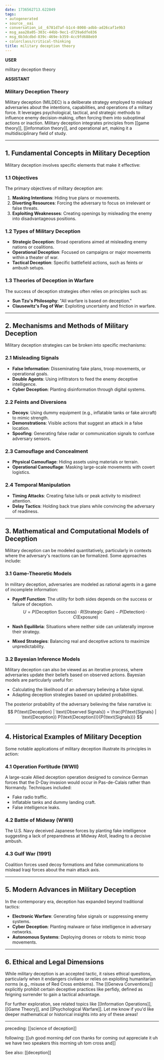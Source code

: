 ```yaml
---
date: 1736562713.622849
tags:
- autogenerated
- source__oai
- conversation_id__6781d7af-b1c4-8008-adbb-ad26caf1e9b3
- msg_aaa28a05-303c-44bb-9ec1-d729a6dfe836
- msg_6b3dcdbd-839c-469e-b359-4cc9fd688eb9
- colorclass/critical-thinking
title: military deception theory
---
```


**USER**

military deception theory


**ASSISTANT**

### **Military Deception Theory**

Military deception (MILDEC) is a deliberate strategy employed to mislead adversaries about the intentions, capabilities, and operations of a military force. It leverages psychological, tactical, and strategic methods to influence enemy decision-making, often forcing them into suboptimal actions or inaction. Military deception integrates principles from [[game theory]], [[information theory]], and operational art, making it a multidisciplinary field of study.

---

## **1. Fundamental Concepts in Military Deception**
Military deception involves specific elements that make it effective:

### **1.1 Objectives**
The primary objectives of military deception are:
1. **Masking Intentions**: Hiding true plans or movements.
2. **Diverting Resources**: Forcing the adversary to focus on irrelevant or false threats.
3. **Exploiting Weaknesses**: Creating openings by misleading the enemy into disadvantageous positions.

### **1.2 Types of Military Deception**
- **Strategic Deception**: Broad operations aimed at misleading enemy nations or coalitions.
- **Operational Deception**: Focused on campaigns or major movements within a theater of war.
- **Tactical Deception**: Specific battlefield actions, such as feints or ambush setups.

### **1.3 Theories of Deception in Warfare**
The success of deception strategies often relies on principles such as:
- **Sun Tzu's Philosophy**: "All warfare is based on deception."
- **Clausewitz's Fog of War**: Exploiting uncertainty and friction in warfare.

---

## **2. Mechanisms and Methods of Military Deception**
Military deception strategies can be broken into specific mechanisms:

### **2.1 Misleading Signals**
- **False Information**: Disseminating fake plans, troop movements, or operational goals.
- **Double Agents**: Using infiltrators to feed the enemy deceptive intelligence.
- **Cyber Deception**: Planting disinformation through digital systems.

### **2.2 Feints and Diversions**
- **Decoys**: Using dummy equipment (e.g., inflatable tanks or fake aircraft) to mimic strength.
- **Demonstrations**: Visible actions that suggest an attack in a false location.
- **Spoofing**: Generating false radar or communication signals to confuse adversary sensors.

### **2.3 Camouflage and Concealment**
- **Physical Camouflage**: Hiding assets using materials or terrain.
- **Operational Camouflage**: Masking large-scale movements with covert logistics.

### **2.4 Temporal Manipulation**
- **Timing Attacks**: Creating false lulls or peak activity to misdirect attention.
- **Delay Tactics**: Holding back true plans while convincing the adversary of readiness.

---

## **3. Mathematical and Computational Models of Deception**
Military deception can be modeled quantitatively, particularly in contexts where the adversary's reactions can be formalized. Some approaches include:

### **3.1 Game-Theoretic Models**
In military deception, adversaries are modeled as rational agents in a game of incomplete information:
- **Payoff Function**: The utility for both sides depends on the success or failure of deception.
  $$ U = P(\text{Deception Success}) \cdot R(\text{Strategic Gain}) - P(\text{Detection}) \cdot C(\text{Exposure}) $$

- **Nash Equilibria**: Situations where neither side can unilaterally improve their strategy.
- **Mixed Strategies**: Balancing real and deceptive actions to maximize unpredictability.

### **3.2 Bayesian Inference Models**
Military deception can also be viewed as an iterative process, where adversaries update their beliefs based on observed actions. Bayesian models are particularly useful for:
- Calculating the likelihood of an adversary believing a false signal.
- Adapting deception strategies based on updated probabilities.

The posterior probability of the adversary believing the false narrative is:
$$ P(\text{Deception} | \text{Observed Signals}) = \frac{P(\text{Signals} | \text{Deception}) P(\text{Deception})}{P(\text{Signals})} $$

---

## **4. Historical Examples of Military Deception**
Some notable applications of military deception illustrate its principles in action:

### **4.1 Operation Fortitude (WWII)**
A large-scale Allied deception operation designed to convince German forces that the D-Day invasion would occur in Pas-de-Calais rather than Normandy. Techniques included:
- Fake radio traffic.
- Inflatable tanks and dummy landing craft.
- False intelligence leaks.

### **4.2 Battle of Midway (WWII)**
The U.S. Navy deceived Japanese forces by planting fake intelligence suggesting a lack of preparedness at Midway Atoll, leading to a decisive ambush.

### **4.3 Gulf War (1991)**
Coalition forces used decoy formations and false communications to mislead Iraqi forces about the main attack axis.

---

## **5. Modern Advances in Military Deception**
In the contemporary era, deception has expanded beyond traditional tactics:
- **Electronic Warfare**: Generating false signals or suppressing enemy systems.
- **Cyber Deception**: Planting malware or false intelligence in adversary networks.
- **Autonomous Systems**: Deploying drones or robots to mimic troop movements.

---

## **6. Ethical and Legal Dimensions**
While military deception is an accepted tactic, it raises ethical questions, particularly when it endangers civilians or relies on exploiting humanitarian norms (e.g., misuse of Red Cross emblems). The [[Geneva Conventions]] explicitly prohibit certain deceptive practices like perfidy, defined as feigning surrender to gain a tactical advantage.

For further exploration, see related topics like [[Information Operations]], [[Game Theory]], and [[Psychological Warfare]]. Let me know if you'd like deeper mathematical or historical insights into any of these areas!


---

preceding: [[science of deception]]  


following: [[uh good morning def con thanks for coming out appreciate it uh we have two speakers this morning uh tom cross and]]

See also: [[deception]]